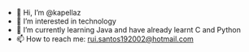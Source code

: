 - 👋 Hi, I’m @kapellaz
- 👀 I’m interested in technology
- 🌱 I’m currently learning Java and have already learnt C and Python
- 📫 How to reach me: rui.santos192002@hotmail.com

<!---
kapellaz/kapellaz is a ✨ special ✨ repository because its `README.md` (this file) appears on your GitHub profile.
You can click the Preview link to take a look at your changes.
--->
